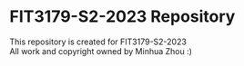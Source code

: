 <h1>FIT3179-S2-2023 Repository</h1>
This repository is created for FIT3179-S2-2023<br>
All work and copyright owned by Minhua Zhou :)
